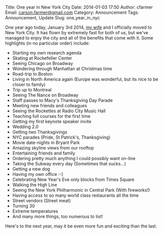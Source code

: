 Title: One year in New York City
Date: 2014-01-03 17:50
Author: cfarmer
Email: carson.farmer@gmail.com
Category: Announcement
Tags: Announcement, Update
Slug: one_year_in_nyc

One year ago today, January 3rd 2014, [my wife][amanda] and I officially moved to New York City. It has flown by extremely fast for both of us, but we've managed to enjoy the city and all of the benefits that come with it. Some highlights (in no particular order) include:

* Starting my own research agenda
* Skating at Rockefeller Center
* Seeing Chicago on Broadway
* Wondering through Manhattan at Christmas time
* Road-trip to Boston
* Living in North America again (Europe was wonderful, but its nice to be closer to family)
* Trip up to Montreal
* Seeing The Nance on Broadway
* Staff passes to Macy's Thanksgiving Day Parade
* Meeting new friends and colleagues
* Seeing the Rockettes at Radio City Music Hall
* Teaching full courses for the first time
* Getting my first keynote speaker invite
* Wedding 2.0
* Getting *two* Thanksgivings
* NYC parades (Pride, St Patrick's, Thanksgiving)
* Movie date-nights in Bryant Park
* Amazing skyline views from our rooftop
* Entertaining friends and family
* Ordering pretty much anything I could possibly want on-line
* Taking the Subway every day (Sometimes that sucks...)
* Getting a new dog
* Having my own office :-)
* Celebrating New Year's Eve only blocks from Times Square
* Walking the High Line
* Seeing the New York Philharmonic in Central Park (With fireworks!)
* Having access to so many world class restaurants all the time
* Street vendors (Street meat)
* Turning 30
* Extreme temperatures
* And many more things, too numerous to list!

Here's to the next year, may it be even more fun and exciting than the last.

[amanda]: https://twitter.com/AmandaFarmerNYC